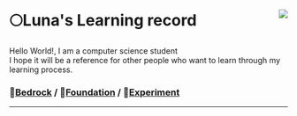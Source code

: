 <div align="">
<a href="https://solved.ac/lunatic_0"><img align="right" src="http://mazandi.herokuapp.com/api?handle=lunatic_0&theme=dark"/></a>

# 🌕Luna's Learning record

Hello World!, I am a computer science student<br>
I hope it will be a reference for other people who want to learn through my learning process.

### 🗻[Bedrock](https://github.com/K-Lunatic) / 🧱[Foundation](https://github.com/K-Lunatic) / 🥼[Experiment](https://github.com/K-Lunatic)

---
